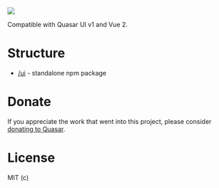 <img src="https://img.shields.io/npm/v/quasar-ui-star-wars-characters.svg?label=quasar-ui-star-wars-characters">


Compatible with Quasar UI v1 and Vue 2.

# Structure
* [/ui](ui) - standalone npm package


# Donate
If you appreciate the work that went into this project, please consider [donating to Quasar](https://donate.quasar.dev).

# License
MIT (c) 
